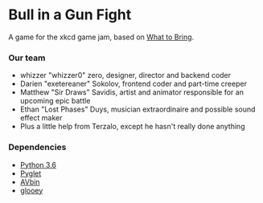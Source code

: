# Bull in a Gun Fight
A game for the xkcd game jam, based on [What to Bring](https://xkcd.com/1890).

### Our team
* whizzer "whizzer0" zero, designer, director and backend coder
* Darien "exetereaner" Sokolov, frontend coder and part-time creeper
* Matthew "Sir Draws" Savidis, artist and animator responsible for an upcoming epic battle
* Ethan "Lost Phases" Duys, musician extraordinaire and possible sound effect maker
* Plus a little help from Terzalo, except he hasn't really done anything

### Dependencies
* [Python 3.6](https://www.python.org/downloads/)
* [Pyglet](https://bitbucket.org/pyglet/pyglet/wiki/Download)
* [AVbin](http://avbin.github.io/AVbin/Download.html)
* [glooey](https://github.com/kxgames/glooey)
